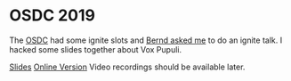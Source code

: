 # OSDC 2019

The [OSDC](https://osdc.de/events/microcode-updates-as-protection-against-spectre-co/)
had some ignite slots and [Bernd asked me](https://twitter.com/gethash/status/1128236050357325825)
to do an ignite talk. I hacked some slides together about Vox Pupuli.

[Slides](Vox_Pupuli_-_Empowering_the_Puppet_Community_-_Tim_Meusel_OSDC.pdf)
[Online Version](https://bastelfreak.de/osdc2019/)
Video recordings should be available later.
